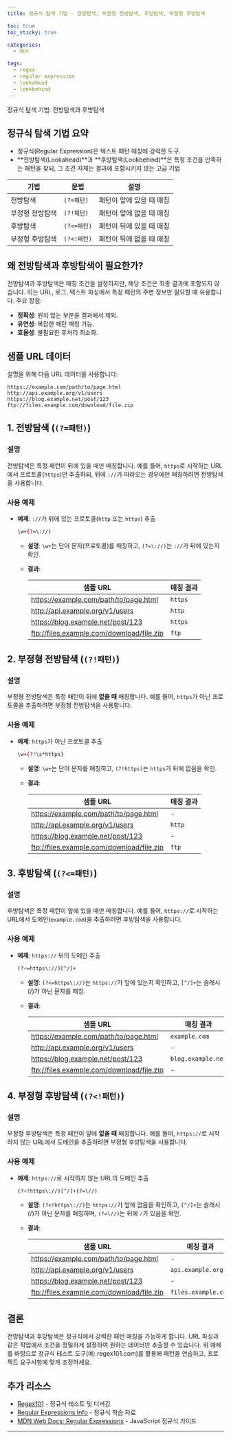 ```yaml
---
title: 정규식 탐색 기법 - 전방탐색, 부정형 전방탐색, 후방탐색, 부정형 후방탐색

toc: true  
toc_sticky: true  

categories:
  - dev

tags:  
  - regex
  - regular expression
  - lookahead
  - lookbehind
---
```


정규식 탐색 기법: 전방탐색과 후방탐색

## 정규식 탐색 기법 요약
- 정규식(Regular Expression)은 텍스트 패턴 매칭에 강력한 도구.  
- **전방탐색(Lookahead)**과 **후방탐색(Lookbehind)**은 특정 조건을 만족하는 패턴을 찾되, 그 조건 자체는 결과에 포함시키지 않는 고급 기법

| 기법                  | 문법                     | 설명                                      |
|-----------------------|--------------------------|-------------------------------------------|
| 전방탐색              | `(?=패턴)`              | 패턴이 앞에 있을 때 매칭                 |
| 부정형 전방탐색       | `(?!패턴)`              | 패턴이 앞에 없을 때 매칭                 |
| 후방탐색              | `(?<=패턴)`             | 패턴이 뒤에 있을 때 매칭                 |
| 부정형 후방탐색       | `(?<!패턴)`             | 패턴이 뒤에 없을 때 매칭                 |

## 왜 전방탐색과 후방탐색이 필요한가?

전방탐색과 후방탐색은 매칭 조건을 설정하지만, 해당 조건은 최종 결과에 포함되지 않습니다. 이는 URL, 로그, 텍스트 파싱에서 특정 패턴의 주변 정보만 필요할 때 유용합니다. 주요 장점:
- **정확성**: 원치 않는 부분을 결과에서 제외.
- **유연성**: 복잡한 패턴 매칭 가능.
- **효율성**: 불필요한 후처리 최소화.

## 샘플 URL 데이터

설명을 위해 다음 URL 데이터를 사용합니다:

```
https://example.com/path/to/page.html
http://api.example.org/v1/users
https://blog.example.net/post/123
ftp://files.example.com/download/file.zip
```

## 1. 전방탐색 (`(?=패턴)`)

### 설명
전방탐색은 특정 패턴이 뒤에 있을 때만 매칭합니다. 예를 들어, `https`로 시작하는 URL에서 프로토콜(`https`)만 추출하되, 뒤에 `://`가 따라오는 경우에만 매칭하려면 전방탐색을 사용합니다.

### 사용 예제
- **예제**: `://`가 뒤에 있는 프로토콜(`http` 또는 `https`) 추출

  ```bash
  \w+(?=\://)
  ```

  - **설명**: `\w+`는 단어 문자(프로토콜)를 매칭하고, `(?=\://)`는 `://`가 뒤에 있는지 확인.
  - **결과**:

    | 샘플 URL                                              | 매칭 결과 |
    |-------------------------------------------------------|-----------|
    | https://example.com/path/to/page.html                  | `https`   |
    | http://api.example.org/v1/users                       | `http`    |
    | https://blog.example.net/post/123                     | `https`   |
    | ftp://files.example.com/download/file.zip             | `ftp`     |

## 2. 부정형 전방탐색 (`(?!패턴)`)

### 설명
부정형 전방탐색은 특정 패턴이 뒤에 **없을 때** 매칭합니다. 예를 들어, `https`가 아닌 프로토콜을 추출하려면 부정형 전방탐색을 사용합니다.

### 사용 예제
- **예제**: `https`가 아닌 프로토콜 추출

  ```bash
  \w+(?!\s*https)
  ```

  - **설명**: `\w+`는 단어 문자를 매칭하고, `(?!https)`는 `https`가 뒤에 없음을 확인.
  - **결과**:

    | 샘플 URL                                              | 매칭 결과 |
    |-------------------------------------------------------|-----------|
    | https://example.com/path/to/page.html                  | -         |
    | http://api.example.org/v1/users                       | `http`    |
    | https://blog.example.net/post/123                     | -         |
    | ftp://files.example.com/download/file.zip             | `ftp`     |

## 3. 후방탐색 (`(?<=패턴)`)

### 설명
후방탐색은 특정 패턴이 앞에 있을 때만 매칭합니다. 예를 들어, `https://`로 시작하는 URL에서 도메인(`example.com`)을 추출하려면 후방탐색을 사용합니다.

### 사용 예제
- **예제**: `https://` 뒤의 도메인 추출

  ```bash
  (?<=https\://)[^/]+
  ```

  - **설명**: `(?<=https\://)`는 `https://`가 앞에 있는지 확인하고, `[^/]+`는 슬래시(/)가 아닌 문자를 매칭.
  - **결과**:

    | 샘플 URL                                              | 매칭 결과          |
    |-------------------------------------------------------|--------------------|
    | https://example.com/path/to/page.html                  | `example.com`      |
    | http://api.example.org/v1/users                       | -                  |
    | https://blog.example.net/post/123                     | `blog.example.net` |
    | ftp://files.example.com/download/file.zip             | -                  |

## 4. 부정형 후방탐색 (`(?<!패턴)`)

### 설명
부정형 후방탐색은 특정 패턴이 앞에 **없을 때** 매칭합니다. 예를 들어, `https://`로 시작하지 않는 URL에서 도메인을 추출하려면 부정형 후방탐색을 사용합니다.

### 사용 예제
- **예제**: `https://`로 시작하지 않는 URL의 도메인 추출

  ```bash
  (?<!https\://)[^/]+(?=\//)
  ```

  - **설명**: `(?<!https\://)`는 `https://`가 앞에 없음을 확인하고, `[^/]+`는 슬래시(/)가 아닌 문자를 매칭하며, `(?=\//)`는 뒤에 `/`가 있음을 확인.
  - **결과**:

    | 샘플 URL                                              | 매칭 결과            |
    |-------------------------------------------------------|----------------------|
    | https://example.com/path/to/page.html                  | -                    |
    | http://api.example.org/v1/users                       | `api.example.org`    |
    | https://blog.example.net/post/123                     | -                    |
    | ftp://files.example.com/download/file.zip             | `files.example.com`  |

## 결론

전방탐색과 후방탐색은 정규식에서 강력한 패턴 매칭을 가능하게 합니다. URL 파싱과 같은 작업에서 조건을 정밀하게 설정하여 원하는 데이터만 추출할 수 있습니다. 위 예제를 바탕으로 정규식 테스트 도구(예: regex101.com)를 활용해 패턴을 연습하고, 프로젝트 요구사항에 맞게 조정하세요.

## 추가 리소스
- [Regex101](https://regex101.com/) - 정규식 테스트 및 디버깅
- [Regular Expressions Info](https://www.regular-expressions.info/) - 정규식 학습 자료
- [MDN Web Docs: Regular Expressions](https://developer.mozilla.org/en-US/docs/Web/JavaScript/Guide/Regular_Expressions) - JavaScript 정규식 가이드

---